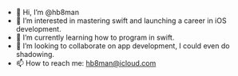 - 👋 Hi, I’m @hb8man
- 👀 I’m interested in mastering swift and launching a career in iOS development. 
- 🌱 I’m currently learning how to program in swift. 
- 💞️ I’m looking to collaborate on app development, I could even do shadowing. 
- 📫 How to reach me: hb8man@icloud.com

<!---
hb8man/hb8man is a ✨ special ✨ repository because its `README.md` (this file) appears on your GitHub profile.
You can click the Preview link to take a look at your changes.
--->

